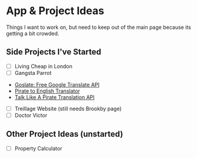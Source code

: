 # App & Project Ideas

Things I want to work on, but need to keep out of the main page because its getting a bit crowded.

## Side Projects I've Started
- [ ] Living Cheap in London
- [ ] Gangsta Parrot
 - [Goslate: Free Google Translate API](https://pythonhosted.org/goslate/)
 - [Pirate to English Translator](http://talklikeapirate.com/translator.html)
 - [Talk Like A Pirate Translation API](http://www.programmableweb.com/api/talk-pirate-translation)
- [ ] Treillage Website (still needs Brookby page)
- [ ] Doctor Victor

## Other Project Ideas (unstarted)
- [ ] Property Calculator
